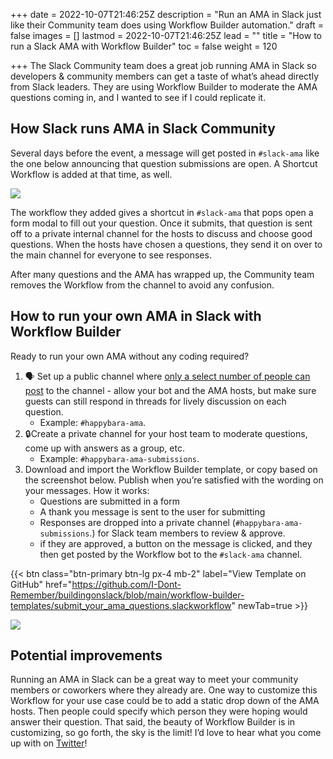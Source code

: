 +++
date = 2022-10-07T21:46:25Z
description = "Run an AMA in Slack just like their Community team does using Workflow Builder automation."
draft = false
images = []
lastmod = 2022-10-07T21:46:25Z
lead = ""
title = "How to run a Slack AMA with Workflow Builder"
toc = false
weight = 120

+++
The Slack Community team does a great job running AMA in Slack so developers & community members can get a taste of what’s ahead directly from Slack leaders. They are using Workflow Builder to moderate the AMA questions coming in, and I wanted to see if I could replicate it.

## How Slack runs AMA in Slack Community

Several days before the event, a message will get posted in `#slack-ama` like the one below announcing that question submissions are open. A Shortcut Workflow is added at that time, as well.

![](/images/slack-community-ama-post.png)

The workflow they added gives a shortcut in `#slack-ama` that pops open a form modal to fill out your question. Once it submits, that question is sent off to a private internal channel for the hosts to discuss and choose good questions. When the hosts have chosen a questions, they send it on over to the main channel for everyone to see responses.

After many questions and the AMA has wrapped up, the Community team removes the Workflow from the channel to avoid any confusion.

## How to run your own AMA in Slack with Workflow Builder

Ready to run your own AMA without any coding required?

1. 🗣 Set up a public channel where [only a select number of people can post](https://slack.com/help/articles/360004635551-Manage-channel-posting-permissions-) to the channel - allow your bot and the AMA hosts, but make sure guests can still respond in threads for lively discussion on each question.
   * Example: `#happybara-ama`.
2. 🔒Create a private channel for your host team to moderate questions, come up with answers as a group, etc.
   * Example: `#happybara-ama-submissions`.
3. Download and import the Workflow Builder template, or copy based on the screenshot below. Publish when you’re satisfied with the wording on your messages. How it works:
   * Questions are submitted in a form
   * A thank you message is sent to the user for submitting
   * Responses are dropped into a private channel (`#happybara-ama-submissions`.) for Slack team members to review & approve.
   * if they are approved, a button on the message is clicked, and they then get posted by the Workflow bot to the `#slack-ama` channel.

{{< btn class="btn-primary btn-lg px-4 mb-2" label="View Template on GitHub" href="https://github.com/I-Dont-Remember/buildingonslack/blob/main/workflow-builder-templates/submit_your_ama_questions.slackworkflow" newTab=true >}}

![](/images/slack-workflow-ama-template.png)

## Potential improvements

Running an AMA in Slack can be a great way to meet your community members or coworkers where they already are. One way to customize this Workflow for your use case could be to add a static drop down of the AMA hosts. Then people could specify which person they were hoping would answer their question. That said, the beauty of Workflow Builder is in customizing, so go forth, the sky is the limit! I’d love to hear what you come up with on [Twitter](https://twitter.com/maybekq)!
